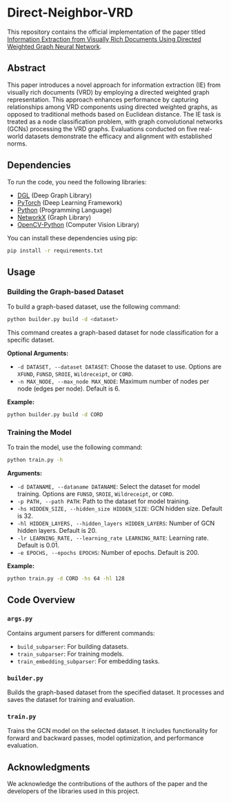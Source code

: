 # Direct-Neighbor-VRD

This repository contains the official implementation of the paper titled [Information Extraction from Visually Rich Documents Using Directed Weighted Graph Neural Network](https://doi.org/10.1007/978-3-031-70552-6_15).

## Abstract

This paper introduces a novel approach for information extraction (IE) from visually rich documents (VRD) by employing a directed weighted graph representation. This approach enhances performance by capturing relationships among VRD components using directed weighted graphs, as opposed to traditional methods based on Euclidean distance. The IE task is treated as a node classification problem, with graph convolutional networks (GCNs) processing the VRD graphs. Evaluations conducted on five real-world datasets demonstrate the efficacy and alignment with established norms.

## Dependencies

To run the code, you need the following libraries:

- [DGL](https://www.dgl.ai/) (Deep Graph Library)
- [PyTorch](https://pytorch.org/) (Deep Learning Framework)
- [Python](https://www.python.org/) (Programming Language)
- [NetworkX](https://networkx.org/documentation/stable/tutorial.html) (Graph Library)
- [OpenCV-Python](https://opencv.org/) (Computer Vision Library)

You can install these dependencies using pip:

```bash
pip install -r requirements.txt
```

## Usage

### Building the Graph-based Dataset

To build a graph-based dataset, use the following command:

```bash
python builder.py build -d <dataset>
```

This command creates a graph-based dataset for node classification for a specific dataset.

**Optional Arguments:**

- `-d DATASET, --dataset DATASET`: Choose the dataset to use. Options are `XFUND`, `FUNSD`, `SROIE`, `Wildreceipt`, or `CORD`.
- `-n MAX_NODE, --max_node MAX_NODE`: Maximum number of nodes per node (edges per node). Default is 6.

**Example:**

```bash
python builder.py build -d CORD
```

### Training the Model

To train the model, use the following command:

```bash
python train.py -h
```

**Arguments:**

- `-d DATANAME, --dataname DATANAME`: Select the dataset for model training. Options are `FUNSD`, `SROIE`, `Wildreceipt`, or `CORD`.
- `-p PATH, --path PATH`: Path to the dataset for model training.
- `-hs HIDDEN_SIZE, --hidden_size HIDDEN_SIZE`: GCN hidden size. Default is 32.
- `-hl HIDDEN_LAYERS, --hidden_layers HIDDEN_LAYERS`: Number of GCN hidden layers. Default is 20.
- `-lr LEARNING_RATE, --learning_rate LEARNING_RATE`: Learning rate. Default is 0.01.
- `-e EPOCHS, --epochs EPOCHS`: Number of epochs. Default is 200.

**Example:**

```bash
python train.py -d CORD -hs 64 -hl 128
```

## Code Overview

### `args.py`

Contains argument parsers for different commands:
- `build_subparser`: For building datasets.
- `train_subparser`: For training models.
- `train_embedding_subparser`: For embedding tasks.

### `builder.py`

Builds the graph-based dataset from the specified dataset. It processes and saves the dataset for training and evaluation.

### `train.py`

Trains the GCN model on the selected dataset. It includes functionality for forward and backward passes, model optimization, and performance evaluation.

## Acknowledgments

We acknowledge the contributions of the authors of the paper and the developers of the libraries used in this project.